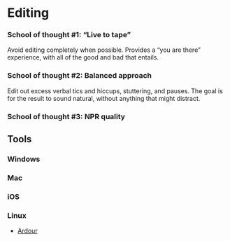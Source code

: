 Editing
=======



### School of thought #1: “Live to tape”

Avoid editing completely when possible.  Provides a “you are there” experience, with all of the good and bad that entails.

### School of thought #2: Balanced approach

Edit out excess verbal tics and hiccups, stuttering, and pauses.  The goal is for the result to sound natural, without anything that might distract.  

### School of thought #3: NPR quality




## Tools

### Windows

### Mac

### iOS

### Linux

* [Ardour](http://ardour.org/)

